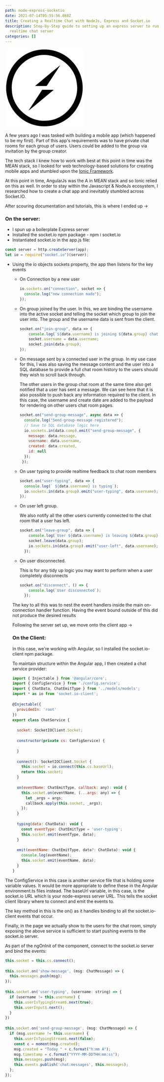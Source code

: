 ```yaml
---
path: node-express-socketio
date: 2021-07-14T05:55:56.868Z
title: Creating a Realtime Chat with NodeJs, Express and Socket.io
description: Step-by-Step guide to setting up an express server to run as a
  realtime chat server
categories: []
---
```

![socket.io-logo](../assets/socket.io.png "Socket.IO Logo")

A few years ago I was tasked with building a mobile app (which happened to be my first). Part of this app's requirements was to have private chat rooms for each group of users. Users could be added to the group via invitation by the group creator.

The tech stack I knew how to work with best at this point in time was the MEAN stack, so I looked for web technology-based solutions for creating mobile apps and stumbled upon the [Ionic Framework](https://ionicframework.com).

At this point in time, AngularJs was the A in MEAN stack and so Ionic relied on this as well. In order to stay within the Javascript & NodeJs ecosystem, I researched how to create a chat app and inevitably stumbled across Socket.IO.

After scouring documentation and tutorials, this is where I ended up -> 

### On the server:

* I spun up a boilerplate Express server
* Installed the socket.io npm package - npm i socket.io
* Instantiated socket.io in the app.js file:

```javascript
const server = http.createServer(app);
let io = require("socket.io")(server);
```

* Using the io objects sockets property, the app then listens for the key events

  * On Connection by a new user

    ```javascript
    io.sockets.on("connection", socket => {
      console.log("new connection made");
    });
    ```
  * On group joined by the user. In this, we are binding the username into the active socket and telling the socket which group to join the user into. The group and the username data is sent from the client.

    ```javascript
    socket.on("join-group", data => {
        console.log(`${data.username} is joining ${data.group} chat room`);
        socket.username = data.username;
        socket.join(data.group);
    });
    ```
  * On message sent by a connected user in the group. In my use case for this, I was also saving the message content and the user into a SQL database to provide a full chat room history to the users should they wish to scroll back through. 

    The other users in the group chat room at the same time also get notified that a user has sent a message. We can see here that it is also possible to push back any information required to the client. In this case, the username and create date are added to the payload for rendering on other users chat room pages.

    ```javascript
    socket.on("send-group-message", async data => {
      console.log("Send-group-message registered");
      // Save to SQL database logic here
      io.sockets.in(data.comp).emit("send-group-message", {
        message: data.message,
        username: data.username,
        created: data.created, 
        id: null
      });
     });
    ```
  * On user typing to provide realtime feedback to chat room members

    ```javascript
    socket.on("user-typing", data => {
      console.log(` ${data.username} is typing`);
      io.sockets.in(data.group).emit("user-typing", data.username);
    });
    ```
  * On user left group.

    We also notify all the other users currently connected to the chat room that a user has left.

    ```javascript
    socket.on("leave-group", data => {
        console.log(`User ${data.username} is leaving ${data.group} room`);
        socket.leave(data.group);
        io.sockets.in(data.group).emit("user-left", data.username);
      });
    ```
  * On user disconnected.

    This is for any tidy up logic you may want to perform when a user completely disconnects

    ```javascript
    socket.on("disconnect", () => {
        console.log(`User disconnected`);
      });
    ```

  The key to all this was to nest the event handlers inside the main on-connection handler function. Having the event bound outside of this did not produce the desired results

  Following the server set up, we move onto the client app -> 

  ### On the Client:

  In this case, we're working with Angular, so I installed the socket.io-client npm package.

  To maintain structure within the Angular app, I then created a chat service provider:

  ```javascript
  import { Injectable } from '@angular/core';
  import { ConfigService } from './config.service';
  import { ChatData, ChatEmitType } from '../models/models';
  import * as io from 'socket.io-client';

  @Injectable({
    providedIn: 'root'
  })
  export class ChatService {

    socket: SocketIOClient.Socket;

    constructor(private cs: ConfigService) {
      
    }

    connect(): SocketIOClient.Socket {
      this.socket = io.connect(this.cs.baseUrl);
      return this.socket;
    }

    on(eventName: ChatEmitType, callback: any): void {
      this.socket.on(eventName, (...args: any) => {
        let _args = args;
        callback.apply(this.socket, _args);
      });
    }

    typing(data: ChatData): void {
      const eventType: ChatEmitType = 'user-typing';
      this.socket.emit(eventType, data);
    }

    emit(eventName: ChatEmitType, data?: ChatData): void {
      console.log(eventName);
      this.socket.emit(eventName, data);
    }
  }
  ```

The ConfigService in this case is another service file that is holding some variable values. It would be more appropriate to define these in the Angular environment.ts files instead. The baseUrl variable, in this case, is the socket.io URL which is your node-express server URL. This tells the socket client library where to connect and emit the events to. 

The key method in this is the on() as it handles binding to all the socket.io-client events that occur. 

Finally, in the page we actually show to the users for the chat room, simply exposing the above service is sufficient to start pushing events to the socket.io server.

As part of the ngOnInit of the component, connect to the socket.io server and bind the events:

```javascript
this.socket = this.cs.connect();

this.socket.on('show-message', (msg: ChatMessage) => {
  this.messages.push(msg);
});

this.socket.on('user-typing', (username: string) => {
  if (username != this.username) {
    this.userIsTypingStream$.next(true);
    this.userInput$.next();
  }
})

this.socket.on('send-group-message', (msg: ChatMessage) => {
  if (msg.username != this.username) {
    this.userIsTypingStream$.next(false);
    const c = moment(msg.created);
    msg.created = "Today " + c.format("h:mm A");
    msg.timestamp = c.format("YYYY-MM-DDTHH:mm:ss");
    this.messages.push(msg);
    this.events.publish('chat:messages', this.messages);
  };
});
```
